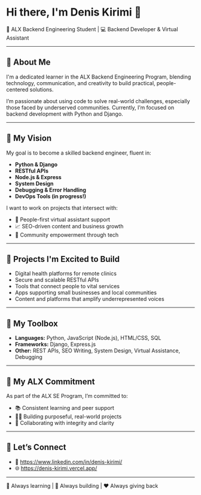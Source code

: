 # Hi there, I'm Denis Kirimi 👋  
🚀 ALX Backend Engineering Student | 💻 Backend Developer & Virtual Assistant

---

## 🌟 About Me

I'm a dedicated learner in the ALX Backend Engineering Program, blending technology, communication, and creativity to build practical, people-centered solutions.

I’m passionate about using code to solve real-world challenges, especially those faced by underserved communities. Currently, I’m focused on backend development with Python and Django.

---

## 🎯 My Vision

My goal is to become a skilled backend engineer, fluent in:
- **Python & Django**
- **RESTful APIs**
- **Node.js & Express**
- **System Design**
- **Debugging & Error Handling**
- **DevOps Tools (in progress!)**

I want to work on projects that intersect with:  
- 🤝 People-first virtual assistant support  
- 📈 SEO-driven content and business growth  
- 🌱 Community empowerment through tech

---

## 📌 Projects I'm Excited to Build

- Digital health platforms for remote clinics  
- Secure and scalable RESTful APIs  
- Tools that connect people to vital services  
- Apps supporting small businesses and local communities  
- Content and platforms that amplify underrepresented voices

---

## 🧰 My Toolbox

- **Languages:** Python, JavaScript (Node.js), HTML/CSS, SQL
- **Frameworks:** Django, Express.js
- **Other:** REST APIs, SEO Writing, System Design, Virtual Assistance, Debugging

---

## 💪 My ALX Commitment

As part of the ALX SE Program, I’m committed to:
- 📚 Consistent learning and peer support
- 👨‍💻 Building purposeful, real-world projects
- 🤝 Collaborating with integrity and clarity

---

## 🤝 Let’s Connect

- 💼 https://www.linkedin.com/in/denis-kirimi/
- 🌐 https://denis-kirimi.vercel.app/

---

🌱 Always learning | 🚀 Always building | ❤️ Always giving back
